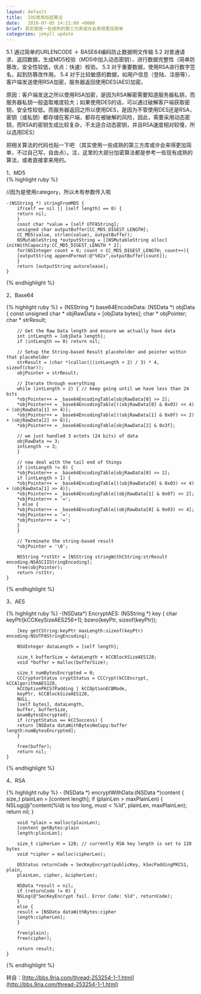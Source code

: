 ```yaml
---
layout: default
title:  IOS常用加密算法
date:   2016-07-05 14:21:09 +0800
brief: 其实使用一些成熟的第三方库或许会来得更加简单
categories: jekyll update
---
```



5.1 通过简单的URLENCODE ＋ BASE64编码防止数据明文传输
5.2 对普通请求、返回数据，生成MD5校验（MD5中加入动态密钥），进行数据完整性（简单防篡改，安全性较低，优点：快速）校验。 
5.3 对于重要数据，使用RSA进行数字签名，起到防篡改作用。
5.4 对于比较敏感的数据，如用户信息（登陆、注册等），客户端发送使用RSA加密，服务器返回使用DES(AES)加密。

原因：客户端发送之所以使用RSA加密，是因为RSA解密需要知道服务器私钥，而服务器私钥一般盗取难度较大；如果使用DES的话，可以通过破解客户端获取密钥，安全性较低。而服务器返回之所以使用DES，是因为不管使用DES还是RSA，密钥（或私钥）都存储在客户端，都存在被破解的风险，因此，需要采用动态密钥，而RSA的密钥生成比较复杂，不太适合动态密钥，并且RSA速度相对较慢，所以选用DES）

把相关算法的代码也贴一下吧 （其实使用一些成熟的第三方库或许会来得更加简单，不过自己写，自由点）。注，这里的大部分加密算法都是参考一些现有成熟的算法，或者直接拿来用的。



1、MD5  
{% highlight ruby %}

//因为是使用category，所以木有参数传入啦

	-(NSString *) stringFromMD5 {
		if(self == nil || [self length] == 0) {
		return nil;
		}
		const char *value = [self UTF8String];
		unsigned char outputBuffer[CC_MD5_DIGEST_LENGTH];
		CC_MD5(value, strlen(value), outputBuffer);
		NSMutableString *outputString = [[NSMutableString alloc] initWithCapacity:CC_MD5_DIGEST_LENGTH * 2];
		for(NSInteger count = 0; count < CC_MD5_DIGEST_LENGTH; count++){
		[outputString appendFormat:@"%02x",outputBuffer[count]];
		}
		return [outputString autorelease];
	}

{% endhighlight %}

2、Base64  

{% highlight ruby %}
	+ (NSString *) base64EncodeData: (NSData *) objData {
		const unsigned char * objRawData = [objData bytes];
		char * objPointer;
		char * strResult;

		// Get the Raw Data length and ensure we actually have data
		int intLength = [objData length];
		if (intLength == 0) return nil;

		// Setup the String-based Result placeholder and pointer within that placeholder
		strResult = (char *)calloc(((intLength + 2) / 3) * 4, sizeof(char));
		objPointer = strResult;

		// Iterate through everything
		while (intLength > 2) { // keep going until we have less than 24 bits
		*objPointer++ = _base64EncodingTable[objRawData[0] >> 2];
		*objPointer++ = _base64EncodingTable[((objRawData[0] & 0x03) << 4) + (objRawData[1] >> 4)];
		*objPointer++ = _base64EncodingTable[((objRawData[1] & 0x0f) << 2) + (objRawData[2] >> 6)];
		*objPointer++ = _base64EncodingTable[objRawData[2] & 0x3f];

		// we just handled 3 octets (24 bits) of data
		objRawData += 3;
		intLength -= 3;
		}

		// now deal with the tail end of things
		if (intLength != 0) {
		*objPointer++ = _base64EncodingTable[objRawData[0] >> 2];
		if (intLength > 1) {
		*objPointer++ = _base64EncodingTable[((objRawData[0] & 0x03) << 4) + (objRawData[1] >> 4)];
		*objPointer++ = _base64EncodingTable[(objRawData[1] & 0x0f) << 2];
		*objPointer++ = '=';
		} else {
		*objPointer++ = _base64EncodingTable[(objRawData[0] & 0x03) << 4];
		*objPointer++ = '=';
		*objPointer++ = '=';
		}
		}

		// Terminate the string-based result
		*objPointer = '\0';

		NSString *rstStr = [NSString stringWithCString:strResult encoding:NSASCIIStringEncoding];
		free(objPointer);
		return rstStr;
	}

{% endhighlight %}


3、AES

{% highlight ruby %}
	-(NSData*) EncryptAES: (NSString *) key {
		char keyPtr[kCCKeySizeAES256+1];
		bzero(keyPtr, sizeof(keyPtr));

		[key getCString:keyPtr maxLength:sizeof(keyPtr) encoding:NSUTF8StringEncoding];

		NSUInteger dataLength = [self length];

		size_t bufferSize = dataLength + kCCBlockSizeAES128;
		void *buffer = malloc(bufferSize);

		size_t numBytesEncrypted = 0;
		CCCryptorStatus cryptStatus = CCCrypt(kCCEncrypt, kCCAlgorithmAES128,
		kCCOptionPKCS7Padding | kCCOptionECBMode,
		keyPtr, kCCBlockSizeAES128,
		NULL,
		[self bytes], dataLength,
		buffer, bufferSize,
		&numBytesEncrypted);
		if (cryptStatus == kCCSuccess) {
		return [NSData dataWithBytesNoCopy:buffer length:numBytesEncrypted];
		}

		free(buffer);
		return nil;
	}
{% endhighlight %}



4、RSA

{% highlight ruby %}
	- (NSData *) encryptWithData:(NSData *)content {
		size_t plainLen = [content length];
		if (plainLen > maxPlainLen) {
		NSLog(@"content(%ld) is too long, must < %ld", plainLen, maxPlainLen);
		return nil;
		}

		void *plain = malloc(plainLen);
		[content getBytes:plain
		length:plainLen];

		size_t cipherLen = 128; // currently RSA key length is set to 128 bytes
		void *cipher = malloc(cipherLen);

		OSStatus returnCode = SecKeyEncrypt(publicKey, kSecPaddingPKCS1, plain,
		plainLen, cipher, &cipherLen);

		NSData *result = nil;
		if (returnCode != 0) {
		NSLog(@"SecKeyEncrypt fail. Error Code: %ld", returnCode);
		}
		else {
		result = [NSData dataWithBytes:cipher
		length:cipherLen];
		}

		free(plain);
		free(cipher);

		return result;
	}
{% endhighlight %}



转自：[http://bbs.9ria.com/thread-253254-1-1.html](http://bbs.9ria.com/thread-253254-1-1.html)